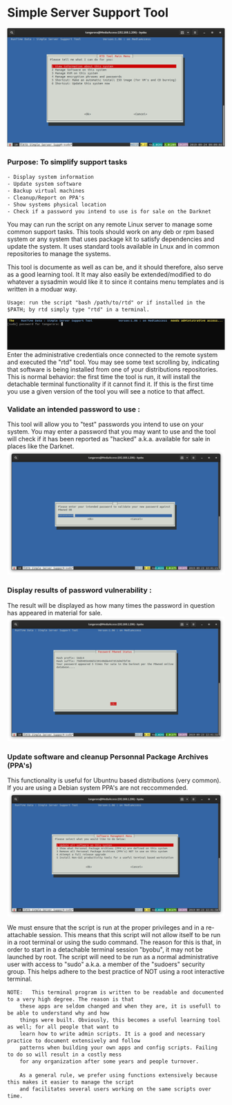# Simple Server Support Tool

![RTD SSST](Media_files/11.png?raw=true "Main Window")


###	Purpose: To simplify support tasks 

	- Display system information 
	- Update system software
	- Backup virtual machines 
	- Cleanup/Report on PPA's
	- Show systems physical location 
	- Check if a password you intend to use is for sale on the Darknet

You may can run the script on any remote Linux server to manage some common support tasks. This tools should work on any deb or rpm based system or any system that uses package kit to satisfy dependencies and update the system. It uses standard tools available in Lnux and in common repositories to manage the systems. 

This tool is documente as well as can be, and it should therefore, also serve as a good learning tool. It It may also easily be extended/modified to do whatever a sysadmin would like it to since it contains menu templates and is written in a moduar way. 
```
Usage: run the script "bash /path/to/rtd" or if installed in the $PATH; by rtd simply type "rtd" in a terminal.
```


![RTD SSST Screenshot 2](Media_files/10.png?raw=true "Executing the Script")
Enter the administrative credentials once connected to the remote system and executed the "rtd" tool. You may see some text scrolling by, indicating that software is being installed from one of your distributions repositories. This is normal behavior: the first time the tool is run, it will install the detachable terminal functionality if it cannot find it. If this is the first time you use a given version of the tool you will see a notice to that affect. 

### Validate an intended password to use : 
This tool will allow you to "test" passwords you intend to use on your system. You may enter a password that you may want to use and the tool will check if it has been reported as "hacked" a.k.a. available for sale in places like the Darknet.  
![RTD SSST Screenshot 2](Media_files/7-pass.png?raw=true "Testing passwords")
### Display results of password vulnerability : 
The result will be displayed as how many times the password in question has appeared in material for sale.  
![RTD SSST Screenshot 2](Media_files/8-pass.png?raw=true "Passowrd result")

### Update software and cleanup Personnal Package Archives (PPA's)
This functionality is useful for Ubuntnu based distributions (very common). If you are using a Debian system PPA's are not reccommended. 
![RTD SSST Screenshot 2](Media_files/4-softw.png?raw=true "Executing the Script")


We must ensure that the script is run at the proper privileges and in a 
re-attachable session. This means that this script will not allow itself to be run in 
a root terminal or using the sudo command. The reason for this is that, in order to start in
a detachable terminal session "byobu", it may not be launched by root. The script will 
need to be run as a normal administrative user with access to "sudo" a.k.a. a member of the 
"sudoers" security group. This helps adhere to the best practice of NOT using a root interactive
terminal. 

```
NOTE:	This terminal program is written to be readable and documented to a very high degree. The reason is that
	these apps are seldom changed and when they are, it is usefull to be able to understand why and how 
	things were built. Obviously, this becomes a useful learning tool as well; for all people that want to 
	learn how to write admin scripts. It is a good and necessary practice to document extensively and follow
	patterns when building your own apps and config scripts. Failing to do so will result in a costly mess
	for any organization after some years and people turnover. 

	As a general rule, we prefer using functions extensively because this makes it easier to manage the script
	and facilitates several users working on the same scripts over time.
```
